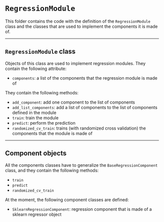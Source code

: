 # `RegressionModule`

This folder contains the code with the definition of the `RegressionModule` class and the classes that are used 
to implement the components it is made of.

---

## `RegressionModule` class

Objects of this class are used to implement regression modules.
They contain the following attribute:

- `components`: a list of the components that the regression module is made of

They contain the following methods:

- `add_component`: add one component to the list of components
- `add_list_components`: add a list of components to the list of components defined in the module
- `train`: train the module
- `predict`: perform the prediction
- `randomized_cv_train`: trains (with randomized cross validation) the components that the module is made of

---

## Component objects

All the components classes have to generalize the `BaseRegressionComponent` class, and they contain the following 
methods:

- `train`
- `predict`
- `randomized_cv_train`

At the moment, the following component classes are defined:

- `SklearnRegressionComponent`: regression component that is made of a sklearn regressor object
